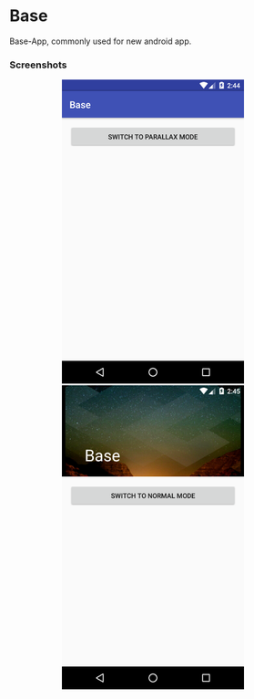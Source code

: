 # Base
Base-App, commonly used for new android app.

### Screenshots
<div style="text-align:center">
	<img src="./screens/normal.png" width="320px" height="533px"><img src="./screens/parallax.png" width="320px" height="533px">
</div>
